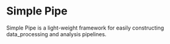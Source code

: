# Simple Pipe

Simple Pipe is a light-weight framework for easily constructing data_processing and analysis pipelines. 
